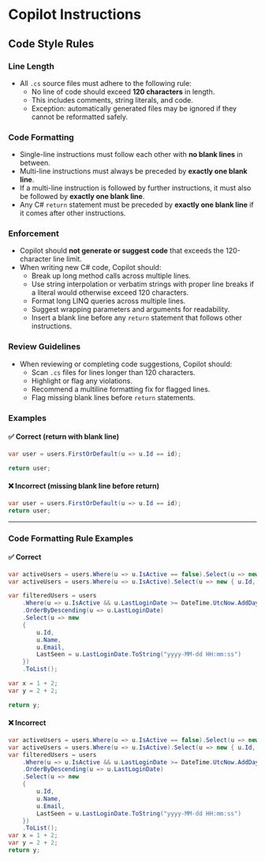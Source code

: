 # Copilot Instructions

## Code Style Rules

### Line Length
- All `.cs` source files must adhere to the following rule:
  - No line of code should exceed **120 characters** in length.
  - This includes comments, string literals, and code.
  - Exception: automatically generated files may be ignored if they cannot be reformatted safely.

### Code Formatting
- Single-line instructions must follow each other with **no blank lines** in between.
- Multi-line instructions must always be preceded by **exactly one blank line**.
- If a multi-line instruction is followed by further instructions, it must also be followed by **exactly one blank line**.
- Any C# `return` statement must be preceded by **exactly one blank line** if it comes after other instructions.

### Enforcement
- Copilot should **not generate or suggest code** that exceeds the 120-character line limit.
- When writing new C# code, Copilot should:
  - Break up long method calls across multiple lines.
  - Use string interpolation or verbatim strings with proper line breaks if a literal would otherwise exceed 120 characters.
  - Format long LINQ queries across multiple lines.
  - Suggest wrapping parameters and arguments for readability.
  - Insert a blank line before any `return` statement that follows other instructions.

### Review Guidelines
- When reviewing or completing code suggestions, Copilot should:
  - Scan `.cs` files for lines longer than 120 characters.
  - Highlight or flag any violations.
  - Recommend a multiline formatting fix for flagged lines.
  - Flag missing blank lines before `return` statements.

### Examples

#### ✅ Correct (return with blank line)
```csharp
var user = users.FirstOrDefault(u => u.Id == id);

return user;
```

#### ❌ Incorrect (missing blank line before return)
```csharp
var user = users.FirstOrDefault(u => u.Id == id);
return user;
```

---

### Code Formatting Rule Examples

#### ✅ Correct
```cs
var activeUsers = users.Where(u => u.IsActive == false).Select(u => new { u.Id, u.Name }).ToList();
var activeUsers = users.Where(u => u.IsActive).Select(u => new { u.Id, u.Name }).ToList();

var filteredUsers = users
    .Where(u => u.IsActive && u.LastLoginDate >= DateTime.UtcNow.AddDays(-30))
    .OrderByDescending(u => u.LastLoginDate)
    .Select(u => new
    {
        u.Id,
        u.Name,
        u.Email,
        LastSeen = u.LastLoginDate.ToString("yyyy-MM-dd HH:mm:ss")
    })
    .ToList();

var x = 1 + 2;
var y = 2 + 2;

return y;
```

#### ❌ Incorrect
```cs
var activeUsers = users.Where(u => u.IsActive == false).Select(u => new { u.Id, u.Name }).ToList();
var activeUsers = users.Where(u => u.IsActive).Select(u => new { u.Id, u.Name }).ToList();
var filteredUsers = users
    .Where(u => u.IsActive && u.LastLoginDate >= DateTime.UtcNow.AddDays(-30))
    .OrderByDescending(u => u.LastLoginDate)
    .Select(u => new
    {
        u.Id,
        u.Name,
        u.Email,
        LastSeen = u.LastLoginDate.ToString("yyyy-MM-dd HH:mm:ss")
    })
    .ToList();
var x = 1 + 2;
var y = 2 + 2;
return y;
```
